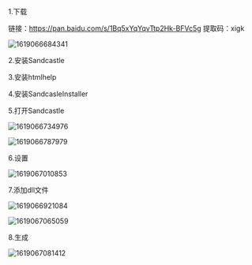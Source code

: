 1.下载

 链接：https://pan.baidu.com/s/1Bq5xYqYqvTtp2Hk-BFVc5g 
       提取码：xigk 

![1619066684341](https://pzy-images.oss-cn-hangzhou.aliyuncs.com/img/202206210919508.png)

2.安装Sandcastle

3.安装htmlhelp

4.安装SandcasleInstaller

5.打开Sandcastle

![1619066734976](https://pzy-images.oss-cn-hangzhou.aliyuncs.com/img/202206210919323.png)

![1619066787979](https://pzy-images.oss-cn-hangzhou.aliyuncs.com/img/202206210919538.png)

6.设置

![1619067010853](https://pzy-images.oss-cn-hangzhou.aliyuncs.com/img/202206210919521.png)

7.添加dll文件

![1619066921084](https://pzy-images.oss-cn-hangzhou.aliyuncs.com/img/202206210919529.png)

![1619067065059](https://pzy-images.oss-cn-hangzhou.aliyuncs.com/img/202206210919462.png)

8.生成

![1619067081412](https://pzy-images.oss-cn-hangzhou.aliyuncs.com/img/202206210919083.png)